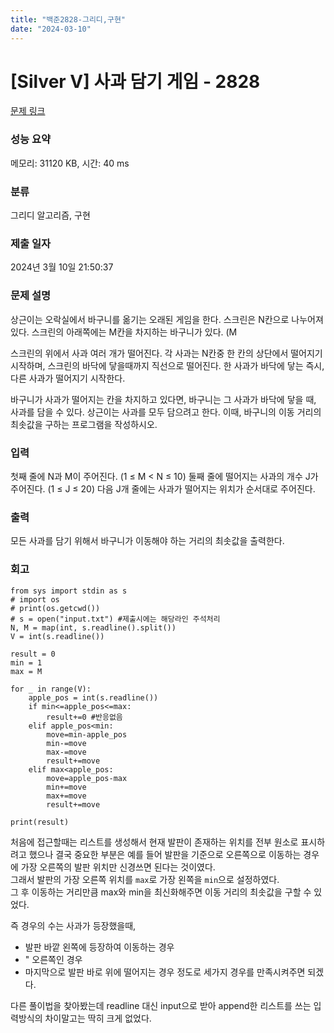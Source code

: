 ```yaml
---
title: "백준2828-그리디,구현"
date: "2024-03-10"
---
```

# [Silver V] 사과 담기 게임 - 2828 

[문제 링크](https://www.acmicpc.net/problem/2828) 

### 성능 요약

메모리: 31120 KB, 시간: 40 ms

### 분류

그리디 알고리즘, 구현

### 제출 일자

2024년 3월 10일 21:50:37

### 문제 설명

<p>상근이는 오락실에서 바구니를 옮기는 오래된 게임을 한다. 스크린은 N칸으로 나누어져 있다. 스크린의 아래쪽에는 M칸을 차지하는 바구니가 있다. (M<N) 플레이어는 게임을 하는 중에 바구니를 왼쪽이나 오른쪽으로 이동할 수 있다. 하지만, 바구니는 스크린의 경계를 넘어가면 안 된다. 가장 처음에 바구니는 왼쪽 M칸을 차지하고 있다.</p>

<p>스크린의 위에서 사과 여러 개가 떨어진다. 각 사과는 N칸중 한 칸의 상단에서 떨어지기 시작하며, 스크린의 바닥에 닿을때까지 직선으로 떨어진다. 한 사과가 바닥에 닿는 즉시, 다른 사과가 떨어지기 시작한다.</p>

<p>바구니가 사과가 떨어지는 칸을 차지하고 있다면, 바구니는 그 사과가 바닥에 닿을 때, 사과를 담을 수 있다. 상근이는 사과를 모두 담으려고 한다. 이때, 바구니의 이동 거리의 최솟값을 구하는 프로그램을 작성하시오.</p>

### 입력 

 <p>첫째 줄에 N과 M이 주어진다. (1 ≤ M < N ≤ 10) 둘째 줄에 떨어지는 사과의 개수 J가 주어진다. (1 ≤ J ≤ 20) 다음 J개 줄에는 사과가 떨어지는 위치가 순서대로 주어진다.</p>

### 출력 

 <p>모든 사과를 담기 위해서 바구니가 이동해야 하는 거리의 최솟값을 출력한다.</p>

### 회고
```
from sys import stdin as s
# import os
# print(os.getcwd())
# s = open("input.txt") #제출시에는 해당라인 주석처리
N, M = map(int, s.readline().split())
V = int(s.readline())

result = 0
min = 1
max = M

for _ in range(V):
    apple_pos = int(s.readline())
    if min<=apple_pos<=max:
        result+=0 #반응없음
    elif apple_pos<min:
        move=min-apple_pos
        min-=move
        max-=move
        result+=move
    elif max<apple_pos:
        move=apple_pos-max
        min+=move
        max+=move
        result+=move

print(result)
```

처음에 접근할때는 리스트를 생성해서 현재 발판이 존재하는 위치를 전부 원소로 표시하려고 했으나 결국 중요한 부분은 예를 들어 발판을 기준으로 오른쪽으로 이동하는 경우에 가장 오른쪽의 발판 위치만 신경쓰면 된다는 것이였다.   
그래서 발판의 가장 오른쪽 위치를 `max`로 가장 왼쪽을 `min`으로 설정하였다.  
그 후 이동하는 거리만큼 max와 min을 최신화해주면 이동 거리의 최솟값을 구할 수 있었다.

즉 경우의 수는 사과가 등장했을때,  
- 발판 바깥 왼쪽에 등장하여 이동하는 경우
- " 오른쪽인 경우
- 마지막으로 발판 바로 위에 떨어지는 경우
정도로 세가지 경우를 만족시켜주면 되겠다.

다른 풀이법을 찾아봤는데 readline 대신 input으로 받아 append한 리스트를 쓰는 입력방식의 차이말고는 딱히 크게 없었다.
